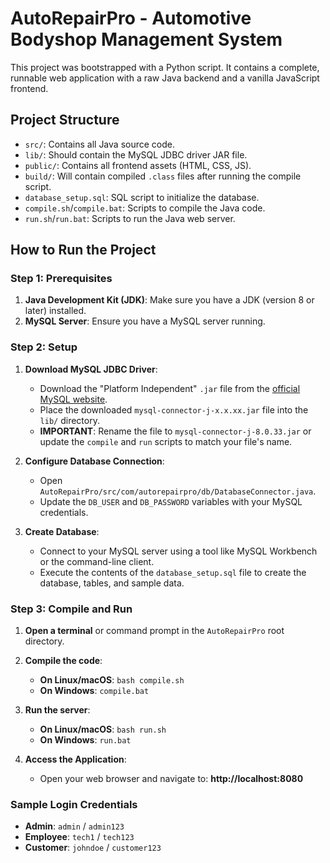 # AutoRepairPro - Automotive Bodyshop Management System

This project was bootstrapped with a Python script. It contains a complete, runnable web application with a raw Java backend and a vanilla JavaScript frontend.

## Project Structure

- `src/`: Contains all Java source code.
- `lib/`: Should contain the MySQL JDBC driver JAR file.
- `public/`: Contains all frontend assets (HTML, CSS, JS).
- `build/`: Will contain compiled `.class` files after running the compile script.
- `database_setup.sql`: SQL script to initialize the database.
- `compile.sh`/`compile.bat`: Scripts to compile the Java code.
- `run.sh`/`run.bat`: Scripts to run the Java web server.

## How to Run the Project

### Step 1: Prerequisites

1.  **Java Development Kit (JDK)**: Make sure you have a JDK (version 8 or later) installed.
2.  **MySQL Server**: Ensure you have a MySQL server running.

### Step 2: Setup

1.  **Download MySQL JDBC Driver**:
    - Download the "Platform Independent" `.jar` file from the [official MySQL website](https://dev.mysql.com/downloads/connector/j/).
    - Place the downloaded `mysql-connector-j-x.x.xx.jar` file into the `lib/` directory.
    - **IMPORTANT**: Rename the file to `mysql-connector-j-8.0.33.jar` or update the `compile` and `run` scripts to match your file's name.

2.  **Configure Database Connection**:
    - Open `AutoRepairPro/src/com/autorepairpro/db/DatabaseConnector.java`.
    - Update the `DB_USER` and `DB_PASSWORD` variables with your MySQL credentials.

3.  **Create Database**:
    - Connect to your MySQL server using a tool like MySQL Workbench or the command-line client.
    - Execute the contents of the `database_setup.sql` file to create the database, tables, and sample data.

### Step 3: Compile and Run

1.  **Open a terminal** or command prompt in the `AutoRepairPro` root directory.

2.  **Compile the code**:
    - **On Linux/macOS**: `bash compile.sh`
    - **On Windows**: `compile.bat`

3.  **Run the server**:
    - **On Linux/macOS**: `bash run.sh`
    - **On Windows**: `run.bat`

4.  **Access the Application**:
    - Open your web browser and navigate to: **http://localhost:8080**

### Sample Login Credentials

- **Admin**: `admin` / `admin123`
- **Employee**: `tech1` / `tech123`
- **Customer**: `johndoe` / `customer123`